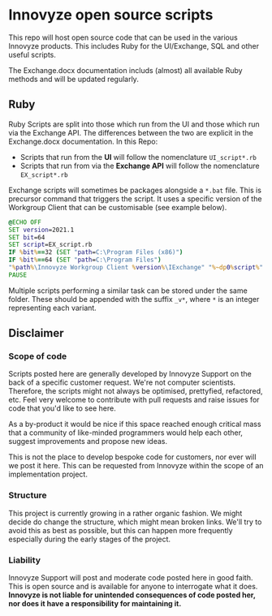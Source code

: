 # Innovyze open source scripts
This repo will host open source code that can be used in the various Innovyze products. This includes Ruby for the UI/Exchange, SQL and other useful scripts.

The Exchange.docx documentation includs (almost) all available Ruby methods and will be updated regularly.

## Ruby
Ruby Scripts are split into those which run from the UI and those which run via the Exchange API. The differences between the two are explicit in the Exchange.docx documentation. In this Repo:
* Scripts that run from the **UI** will follow the nomenclature `UI_script*.rb`
* Scripts that run from via the **Exchange API** will follow the nomenclature `EX_script*.rb`

Exchange scripts will sometimes be packages alongside a `*.bat` file. This is precursor command that triggers the script. It uses a specific version of the Workgroup Client that can be customisable (see example below).
```bat
@ECHO OFF
SET version=2021.1
SET bit=64
SET script=EX_script.rb
IF %bit%==32 (SET "path=C:\Program Files (x86)")
IF %bit%==64 (SET "path=C:\Program Files")
"%path%\Innovyze Workgroup Client %version%\IExchange" "%~dp0%script%" ICM
PAUSE
```

Multiple scripts performing a similar task can be stored under the same folder. These should be appended with the suffix `_v*`, where `*` is an integer representing each variant.
## Disclaimer
### Scope of code
Scripts posted here are generally developed by Innovyze Support on the back of a specific customer request. We're not computer scientists. Therefore, the scripts might not always be optimised, prettyfied, refactored, etc. Feel very welcome to contribute with pull requests and raise issues for code that you'd like to see here.

As a by-product it would be nice if this space reached enough critical mass that a community of like-minded programmers would help each other, suggest improvements and propose new ideas.

This is not the place to develop bespoke code for customers, nor ever will we post it here. This can be requested from Innovyze within the scope of an implementation project.

### Structure
This project is currently growing in a rather organic fashion. We might decide do change the structure, which might mean broken links. We'll try to avoid this as best as possible, but this can happen more frequently especially during the early stages of the project.

### Liability
Innovyze Support will post and moderate code posted here in good faith. This is open source and is available for anyone to interrogate what it does. **Innovyze is not liable for unintended consequences of code posted her, nor does it have a responsibility for maintaining it.**